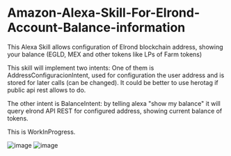 # Amazon-Alexa-Skill-For-Elrond-Account-Balance-information
This Alexa Skill allows configuration of Elrond blockchain address, showing your balance (EGLD, MEX and other tokens like LPs of Farm tokens)

This skill will implement two intents:
One of them is AddressConfiguracionIntent, used for configuration the user address and is stored for later calls (can be changed). It could be better to use herotag if public api rest allows to do. 

The other intent is BalanceIntent: by telling alexa "show my balance" it will query elrond API REST for configured address, showing current balance of tokens.

This is WorkInProgress.

![image](https://user-images.githubusercontent.com/36307819/135113916-247e080b-c3b7-49a6-a1fd-929d7fec411b.png)
![image](https://user-images.githubusercontent.com/36307819/135113145-0217f4b6-8568-487d-b535-62a35987ae51.png)
